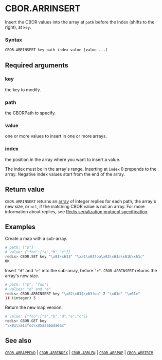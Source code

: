 # CBOR.ARRINSERT
Insert the CBOR values into the array at `path` before the index (shifts to the right), at `key`.

### Syntax
```bash
CBOR.ARRINSERT key path index value [value ...]
```

## Required arguments

### key
the key to modify.

### path
the CBORPath to specify.

### value
one or more values to insert in one or more arrays. 

### index
the position in the array where you want to insert a value. 

The index must be in the array's range. Inserting at `index` 0 prepends to the array. Negative index values start from the end of the array.

## Return value 

`CBOR.ARRINSERT` returns an [array](/docs/reference/protocol-spec/#resp-arrays) of integer replies for each path, the array's new size, or `nil`, if the matching CBOR value is not an array. 
For more information about replies, see [Redis serialization protocol specification](/docs/reference/protocol-spec). 

## Examples

Create a map with a sub-array.
```bash
# path: ["$"] 
# value: {"foo":["a","b","c"]}
redis> CBOR.SET key "\x81\x61$" "\xa1\x63foo\x83\x61a\x61b\x61c"
OK
```

Insert `"d"` and `"e"` into the sub-array, before `"c"`. `CBOR.ARRINSERT` returns the array's new size.
```bash
# path: ["$", "foo"] 
# values: "d" and "e"
redis> CBOR.ARRINSERT key "\x82\x61$\x63foo" 2 "\x61d" "\x61e"
1) (integer) 5
```

Return the new map version.
```bash
# value: {"foo":["a","b","d","e","c"]}
redis> CBOR.GET key
"\x81\xa1cfoo\x85aaabadaeac"
```

## See also

[`CBOR.ARRAPPEND`](cbor.arrappend.md) | [`CBOR.ARRINDEX`](cbor.arrindex.md) | [`CBOR.ARRLEN`](cbor.arrlen.md) | [`CBOR.ARRPOP`](cbor.arrpop.md) | [`CBOR.ARRTRIM`](cbor.arrtrim.md)
